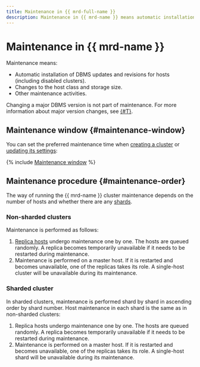 ```yaml
---
title: Maintenance in {{ mrd-full-name }}
description: Maintenance in {{ mrd-name }} means automatic installation of updates and fixes for your database hosts (including disabled clusters), changes to the host class and storage size, and other maintenance activities.
---
```


# Maintenance in {{ mrd-name }}

Maintenance means:

* Automatic installation of DBMS updates and revisions for hosts (including disabled clusters).
* Changes to the host class and storage size.
* Other maintenance activities.

Changing a major DBMS version is not part of maintenance. For more information about major version changes, see [{#T}](../operations/cluster-version-update.md).

## Maintenance window {#maintenance-window}

You can set the preferred maintenance time when [creating a cluster](../operations/cluster-create.md) or [updating its settings](../operations/update.md):

{% include [Maintenance window](../../_includes/mdb/maintenance-window.md) %}

## Maintenance procedure {#maintenance-order}

The way of running the {{ mrd-name }} cluster maintenance depends on the number of hosts and whether there are any [shards](sharding.md).

### Non-sharded clusters

Maintenance is performed as follows:

1. [Replica hosts](replication.md) undergo maintenance one by one. The hosts are queued randomly. A replica becomes temporarily unavailable if it needs to be restarted during maintenance.
1. Maintenance is performed on a master host. If it is restarted and becomes unavailable, one of the replicas takes its role. A single-host cluster will be unavailable during its maintenance.

### Sharded cluster

In sharded clusters, maintenance is performed shard by shard in ascending order by shard number. Host maintenance in each shard is the same as in non-sharded clusters:

1. Replica hosts undergo maintenance one by one. The hosts are queued randomly. A replica becomes temporarily unavailable if it needs to be restarted during maintenance.
1. Maintenance is performed on a master host. If it is restarted and becomes unavailable, one of the replicas takes its role. A single-host shard will be unavailable during its maintenance.
